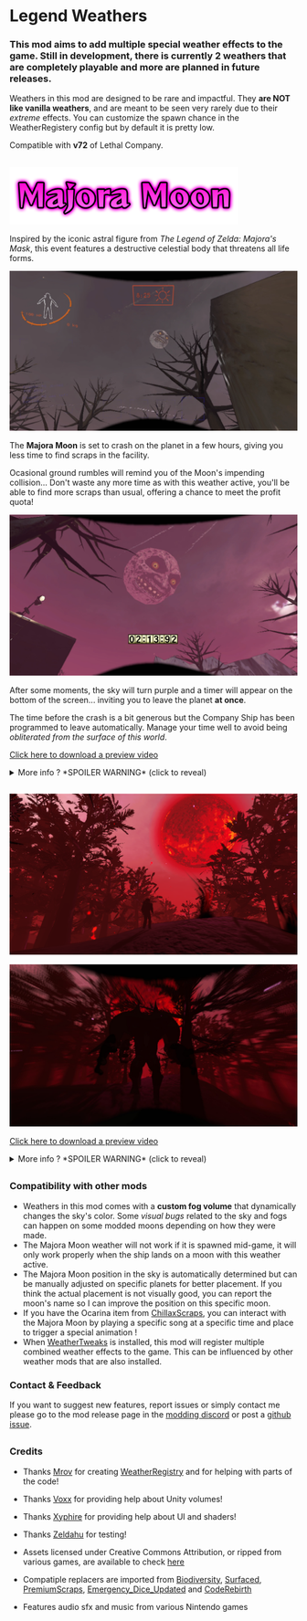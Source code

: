 # Legend Weathers

### This mod aims to add multiple special weather effects to the game. Still in development, there is currently **2 weathers** that are completely playable and more are planned in future releases.

Weathers in this mod are designed to be rare and impactful. They **are NOT like vanilla weathers**, and are meant to be seen very rarely due to their *extreme* effects. You can customize the spawn chance in the WeatherRegistery config but by default it is pretty low.

Compatible with **v72** of Lethal Company.

##

<img src="https://raw.githubusercontent.com/ZigzagAwaka/LegendWeathers/main/Previews/Logos/MajoraMoon-logo.png" width="400"/>

Inspired by the iconic astral figure from *The Legend of Zelda: Majora's Mask*, this event features a destructive celestial body that threatens all life forms.

![Preview](https://raw.githubusercontent.com/ZigzagAwaka/LegendWeathers/main/Previews/Images/MajoraMoon-image1.PNG)

The **Majora Moon** is set to crash on the planet in a few hours, giving you less time to find scraps in the facility.

Ocasional ground rumbles will remind you of the Moon's impending collision... Don't waste any more time as with this weather active, you'll be able to find more scraps than usual, offering a chance to meet the profit quota!

![Preview](https://raw.githubusercontent.com/ZigzagAwaka/LegendWeathers/main/Previews/Images/MajoraMoon-image2.PNG)

After some moments, the sky will turn purple and a timer will appear on the bottom of the screen... inviting you to leave the planet **at once**.

The time before the crash is a bit generous but the Company Ship has been programmed to leave automatically. Manage your time well to avoid being *obliterated from the surface of this world*.

[Click here to download a preview video](https://raw.githubusercontent.com/ZigzagAwaka/LegendWeathers/main/Previews/Videos/MajoraMoon-Preview.mp4)

<details><summary>More info ? *SPOILER WARNING* (click to reveal)</summary>

### Photo taken before disaster :

![Preview](https://raw.githubusercontent.com/ZigzagAwaka/LegendWeathers/main/Previews/Images/MajoraMoon-image3.PNG)
🌚 I hope for you to be in the ship before the last 5 seconds...

### Majora's Mask

![Preview](https://raw.githubusercontent.com/ZigzagAwaka/LegendWeathers/main/Previews/Images/MajoraMoon-image4.PNG)
When the Majora Moon Weather is active, an accursed and dangerous item will spawn inside the facility: the **Majora's Mask**.

While this mask is worth a **HUGE sum** of money, it comes with severe *side effects*... such as **a̷̤̖̾c̷͈̪̐͂c̴̯͐ȇ̷̜̹͗l̷̜͙̑̾e̷̢̙̓r̴̙̊a̵̤̍͐͜t̸̠͉͆͊ỉ̶̖̦͠n̶̤͂g̴͔͎̐̋ ̸̟̅̕t̶̳͍̓h̴̩̾e̵̫̲̒̒ ̶̼̀͝M̵̗͆å̸̙͗j̶̟̰̽ò̷̝̓r̸̃͝ͅả̵͎ ̸̠̋M̵̢̿̀o̷̰̅̍o̴͚̣͊͝n̸͕̙͝**.

<details><summary>More spoilers about the Majora's Mask</summary>

###
It is said that an evil and wicked power is bestowed upon the one who wears that mask. Don't even try, the result is **far worse** than a typical Masked enemy.

![Preview](https://raw.githubusercontent.com/ZigzagAwaka/LegendWeathers/main/Previews/Images/MajoraMoon-image5.PNG)

</details>

### Moon's Tear

![Preview](https://raw.githubusercontent.com/ZigzagAwaka/LegendWeathers/main/Previews/Images/MajoraMoon-image6.PNG)
Moon's Tears are some kind of shiny stones. Rumored to fall from the Moon's eye, they can be picked up by employees as highly valuable scraps.

<details><summary>Some secret about Moon's Tears</summary>

###
According to legend... each apparition of the Majora Moon has *1% chance* of triggering a rare Tears Showers event.

</details>

</details>

##

![Preview](https://raw.githubusercontent.com/ZigzagAwaka/LegendWeathers/main/Previews/Images/BloodMoon-image1.PNG)

![Preview](https://raw.githubusercontent.com/ZigzagAwaka/LegendWeathers/main/Previews/Images/BloodMoon-image2.JPG)

[Click here to download a preview video](https://raw.githubusercontent.com/ZigzagAwaka/LegendWeathers/main/Previews/Videos/BloodMoon-Preview.mp4)

<details><summary>More info ? *SPOILER WARNING* (click to reveal)</summary>


</details>

##

### Compatibility with other mods
- Weathers in this mod comes with a **custom fog volume** that dynamically changes the sky's color. Some *visual bugs* related to the sky and fogs can happen on some modded moons depending on how they were made.
- The Majora Moon weather will not work if it is spawned mid-game, it will only work properly when the ship lands on a moon with this weather active.
- The Majora Moon position in the sky is automatically determined but can be manually adjusted on specific planets for better placement. If you think the actual placement is not visually good, you can report the moon's name so I can improve the position on this specific moon.
- If you have the Ocarina item from [ChillaxScraps](https://thunderstore.io/c/lethal-company/p/Zigzag/ChillaxScraps/), you can interact with the Majora Moon by playing a specific song at a specific time and place to trigger a special animation !
- When [WeatherTweaks](https://thunderstore.io/c/lethal-company/p/mrov/WeatherTweaks/) is installed, this mod will register multiple combined weather effects to the game. This can be influenced by other weather mods that are also installed.

### Contact & Feedback
If you want to suggest new features, report issues or simply contact me please go to the mod release page in the [modding discord](https://discord.gg/XeyYqRdRGC) or post a [github issue](https://github.com/ZigzagAwaka/LegendWeathers).

##

### Credits

- Thanks [Mrov](https://thunderstore.io/c/lethal-company/p/mrov/) for creating [WeatherRegistry](https://thunderstore.io/c/lethal-company/p/mrov/WeatherRegistry/) and for helping with parts of the code!

- Thanks [Voxx](https://thunderstore.io/c/lethal-company/p/v0xx/) for providing help about Unity volumes!

- Thanks [Xyphire](https://linktr.ee/Xyphire) for providing help about UI and shaders!

- Thanks [Zeldahu](https://thunderstore.io/c/lethal-company/p/Zeldahu/) for testing!

- Assets licensed under Creative Commons Attribution, or ripped from various games, are available to check [here](https://github.com/ZigzagAwaka/LegendWeathers/blob/main/assets-credits.txt)

- Compatiple replacers are imported from [Biodiversity](https://thunderstore.io/c/lethal-company/p/super_fucking_cool_and_badass_team/Biodiversity/), [Surfaced](https://thunderstore.io/c/lethal-company/p/SurfacedTeam/Surfaced/), [PremiumScraps](https://thunderstore.io/c/lethal-company/p/Zigzag/PremiumScraps/), [Emergency_Dice_Updated](https://thunderstore.io/c/lethal-company/p/slayer6409/Emergency_Dice_Updated/) and [CodeRebirth](https://thunderstore.io/c/lethal-company/p/XuXiaolan/CodeRebirth/)

- Features audio sfx and music from various Nintendo games